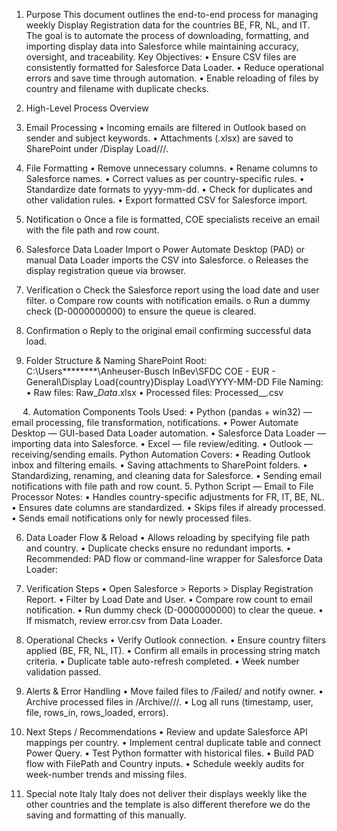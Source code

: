 1. Purpose
This document outlines the end-to-end process for managing weekly Display Registration data for the countries BE, FR, NL, and IT. The goal is to automate the process of downloading, formatting, and importing display data into Salesforce while maintaining accuracy, oversight, and traceability.
Key Objectives:
•	Ensure CSV files are consistently formatted for Salesforce Data Loader.
•	Reduce operational errors and save time through automation.
•	Enable reloading of files by country and filename with duplicate checks.

2. High-Level Process Overview
1.	Email Processing
•	Incoming emails are filtered in Outlook based on sender and subject keywords.
•	Attachments (.xlsx) are saved to SharePoint under /Display Load/<Country>/<YYYY-MM-DD>/.
2.	File Formatting
•	Remove unnecessary columns.
•	Rename columns to Salesforce names.
•	Correct values as per country-specific rules.
•	Standardize date formats to yyyy-mm-dd.
•	Check for duplicates and other validation rules.
•	Export formatted CSV for Salesforce import.
 
3.	Notification
o	Once a file is formatted, COE specialists receive an email with the file path and row count.
4.	Salesforce Data Loader Import
o	Power Automate Desktop (PAD) or manual Data Loader imports the CSV into Salesforce.
o	Releases the display registration queue via browser.
5.	Verification
o	Check the Salesforce report using the load date and user filter.
o	Compare row counts with notification emails.
o	Run a dummy check (D-0000000000) to ensure the queue is cleared.
6.	Confirmation
o	Reply to the original email confirming successful data load.

3. Folder Structure & Naming
SharePoint Root:
C:\Users\********\Anheuser-Busch InBev\SFDC COE - EUR - General\Display Load\{country}Display Load\YYYY-MM-DD
File Naming:
•	Raw files: Raw_<Country>_Data_<YYYY-MM-DD>.xlsx
•	Processed files: Processed_<Country>_<YYYY-MM-DD>.csv

 
4. Automation Components
Tools Used:
•	Python (pandas + win32) — email processing, file transformation, notifications.
•	Power Automate Desktop — GUI-based Data Loader automation.
•	Salesforce Data Loader — importing data into Salesforce.
•	Excel — file review/editing.
•	Outlook — receiving/sending emails.
Python Automation Covers:
•	Reading Outlook inbox and filtering emails.
•	Saving attachments to SharePoint folders.
•	Standardizing, renaming, and cleaning data for Salesforce.
•	Sending email notifications with file path and row count.
5. Python Script — Email to File Processor
Notes:
•	Handles country-specific adjustments for FR, IT, BE, NL.
•	Ensures date columns are standardized.
•	Skips files if already processed.
•	Sends email notifications only for newly processed files.

6. Data Loader Flow & Reload
•	Allows reloading by specifying file path and country.
•	Duplicate checks ensure no redundant imports.
•	Recommended: PAD flow or command-line wrapper for Salesforce Data Loader:

7. Verification Steps
•	Open Salesforce > Reports > Display Registration Report.
•	Filter by Load Date and User.
•	Compare row count to email notification.
•	Run dummy check (D-0000000000) to clear the queue.
•	If mismatch, review error.csv from Data Loader.

8. Operational Checks
•	Verify Outlook connection.
•	Ensure country filters applied (BE, FR, NL, IT).
•	Confirm all emails in processing string match criteria.
•	Duplicate table auto-refresh completed.
•	Week number validation passed.

9. Alerts & Error Handling
•	Move failed files to /Failed/ and notify owner.
•	Archive processed files in /Archive/<Country>/<YYYY-MM-DD>/.
•	Log all runs (timestamp, user, file, rows_in, rows_loaded, errors).
 
10. Next Steps / Recommendations
•	Review and update Salesforce API mappings per country.
•	Implement central duplicate table and connect Power Query.
•	Test Python formatter with historical files.
•	Build PAD flow with FilePath and Country inputs.
•	Schedule weekly audits for week-number trends and missing files.

11. Special note Italy
Italy does not deliver their displays weekly like the other countries and the template is also different therefore we do the saving and formatting of this manually.
